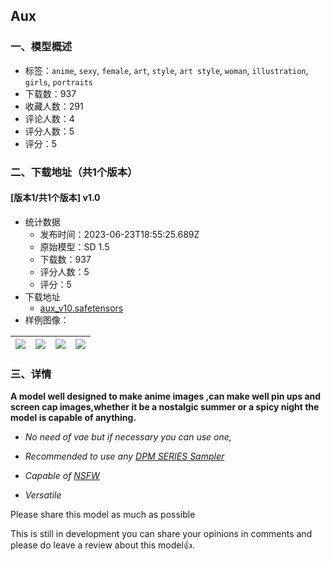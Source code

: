 ## Aux
### 一、模型概述

- 标签：`anime`, `sexy`, `female`, `art`, `style`, `art style`, `woman`, `illustration`, `girls`, `portraits`
- 下载数：937
- 收藏人数：291
- 评论人数：4
- 评分人数：5
- 评分：5

### 二、下载地址（共1个版本）

#### [版本1/共1个版本] v1.0

- 统计数据
  - 发布时间：2023-06-23T18:55:25.689Z
  - 原始模型：SD 1.5
  - 下载数：937
  - 评分人数：5
  - 评分：5
- 下载地址
  - [aux_v10.safetensors](https://civitai.com/api/download/models/102420)
- 样例图像：

| <img src="https://image.civitai.com/xG1nkqKTMzGDvpLrqFT7WA/8493f62e-9dd2-4a52-aa08-72db30012723/width=450/1260647.jpeg" /> | <img src="https://image.civitai.com/xG1nkqKTMzGDvpLrqFT7WA/759dc1ed-5acc-419b-9412-cfe58c62df45/width=450/1260651.jpeg" /> | <img src="https://image.civitai.com/xG1nkqKTMzGDvpLrqFT7WA/57beab42-f52f-4da3-b28a-440158c1f73f/width=450/1260642.jpeg" /> | <img src="https://image.civitai.com/xG1nkqKTMzGDvpLrqFT7WA/dea414b6-a51c-45c3-b8b7-96fd3d6a4d99/width=450/1260640.jpeg" /> |
| ---- | ---- | ---- | ---- |


### 三、详情
<p><strong>A model well designed to make anime images ,can make well pin ups and screen cap images,whether it be a nostalgic summer or a spicy night the model is capable of anything.</strong></p><ul><li><p><em>No need of vae but if necessary you can use one,</em></p></li><li><p><em>Recommended to use any <u>DPM SERIES Sampler</u></em></p></li><li><p><em>Capable of <u>NSFW</u></em></p></li><li><p><em>Versatile</em></p></li></ul><p>Please share this model as much as possible </p><p></p><p>This is still in development you can share your opinions in comments and please do leave a review about this model👍.</p><p></p>